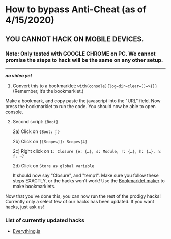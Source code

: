 # How to bypass Anti-Cheat (as of 4/15/2020)

## YOU CANNOT HACK ON MOBILE DEVICES.

### Note: Only tested with GOOGLE CHROME on PC. We cannot promise the steps to hack will be the same on any other setup.

---

***no video yet***

1) Convert this to a bookmarklet: `with(console){log=dir=clear=()=>{}}` (Remember, it’s the bookmarklet.)

Make a bookmark, and copy paste the javascript into the "URL" field. Now press the bookmarklet to run the code. You should now be able to
open console.

2) Second script: `{Boot}`

    2a) Click on `{Boot: ƒ}`
    
    2b) Click on `[[Scopes]]: Scopes[4]`
    
    2c) Right click on `1: Closure {e: {…}, s: Module, r: {…}, h: {…}, n: ƒ, …}`
    
    2d) Click on `Store as global variable`
    
    It should now say "Closure", and "temp1". Make sure you follow these steps EXACTLY, or the hacks won't work!
Use the [Bookmarklet maker](https://caiorss.github.io/bookmarklet-maker/) to make bookmarklets.

Now that you've done this, you can now run the rest of the prodigy hacks! Currently only a select few of our hacks has been updated.
If you want hacks, just ask us!


### List of currently updated hacks

* [Everything.js](https://github.com/PatheticMustan/ProdigyMathGameHacking/blob/master/Items/Everything.js)
    

